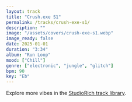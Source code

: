 ```yaml
---
layout: track
title: "Crush.exe S1"
permalink: /tracks/crush-exe-s1/
description: ""
image: "/assets/covers/crush-exe-s1.webp"
image_ready: false
date: 2025-01-01
duration: "3:34"
album: "Run Loop"
mood: ["Chill"]
genre: ["electronic", "jungle", "glitch"]
bpm: 90
key: "Eb"
---
```


Explore more vibes in the [StudioRich track library](/tracks/).
